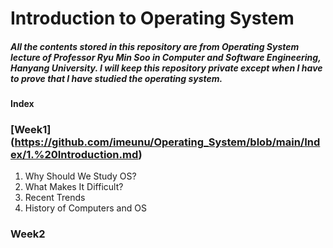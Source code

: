# Introduction to Operating System
##### All the contents stored in this repository are from Operating System lecture of Professor Ryu Min Soo in Computer and Software Engineering, Hanyang University. I will keep this repository private except when I have to prove that I have studied the operating system.
__Index__
### [Week1] (https://github.com/imeunu/Operating_System/blob/main/Index/1.%20Introduction.md)
1. Why Should We Study OS?
2. What Makes It Difficult?
3. Recent Trends
4. History of Computers and OS

### Week2
